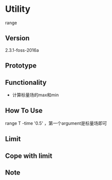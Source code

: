 # Utility
range

## Version
2.3.1-foss-2016a

## Prototype

## Functionality
- 计算标量场的max和min

## How To Use
range T -time '0.5' ，第一个argument是标量场即可

## Limit

## Cope with limit

## Note

